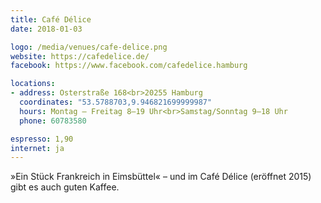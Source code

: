 ```yaml
---
title: Café Délice
date: 2018-01-03

logo: /media/venues/cafe-delice.png
website: https://cafedelice.de/
facebook: https://www.facebook.com/cafedelice.hamburg

locations:
- address: Osterstraße 168<br>20255 Hamburg
  coordinates: "53.5788703,9.946821699999987"
  hours: Montag – Freitag 8–19 Uhr<br>Samstag/Sonntag 9–18 Uhr
  phone: 60783580

espresso: 1,90
internet: ja
---
```


»Ein Stück Frankreich in Eimsbüttel« – und im Café Délice (eröffnet 2015) gibt es auch guten Kaffee.